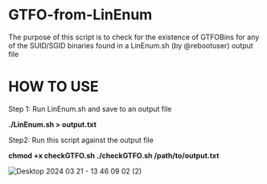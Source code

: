 # GTFO-from-LinEnum
The purpose of this script is to check for the existence of GTFOBins for any of the SUID/SGID binaries found in a LinEnum.sh (by @rebootuser) output file

# HOW TO USE
Step 1: Run LinEnum.sh and save to an output file

**./LinEnum.sh > output.txt**

Step2: Run this script against the output file

**chmod +x checkGTFO.sh**
**./checkGTFO.sh /path/to/output.txt**

![Desktop 2024 03 21 - 13 46 09 02 (2)](https://github.com/paulpierce34/GTFO-from-LinEnum/assets/33561650/da2c5c98-2d90-4039-8ace-20ff4740f35f)
